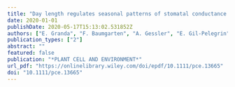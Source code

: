 ```yaml
---
title: "Day length regulates seasonal patterns of stomatal conductance in Quercus species"
date: 2020-01-01
publishDate: 2020-05-17T15:13:02.531852Z
authors: ["E. Granda", "F. Baumgarten", "A. Gessler", "E. Gil-Pelegrin", "J.J. Peguero-Pina", "D. Sancho-Knapik", "N.E. Zimmerman", "V. Resco de Dios"]
publication_types: ["2"]
abstract: ""
featured: false
publication: "*PLANT CELL AND ENVIRONMENT*"
url_pdf: "https://onlinelibrary.wiley.com/doi/epdf/10.1111/pce.13665"
doi: "10.1111/pce.13665"
---
```


